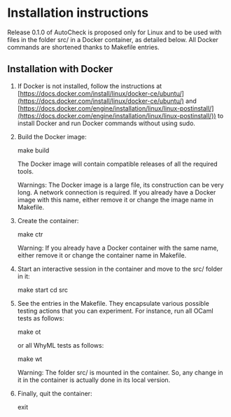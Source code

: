 Installation instructions
=========================

Release 0.1.0 of AutoCheck is proposed only for Linux and to be used with files
in the folder src/ in a Docker container, as detailed below. All Docker commands
are shortened thanks to Makefile entries.

Installation with Docker
------------------------

1. If Docker is not installed, follow the instructions at
   [https://docs.docker.com/install/linux/docker-ce/ubuntu/](https://docs.docker.com/install/linux/docker-ce/ubuntu/)
   and 
   [https://docs.docker.com/engine/installation/linux/linux-postinstall/](https://docs.docker.com/engine/installation/linux/linux-postinstall/))
   to install Docker and run Docker commands without using sudo.

2. Build the Docker image:

     make build

   The Docker image will contain compatible releases of all the required tools.

   Warnings: The Docker image is a large file, its construction can be very long.
   A network connection is required. If you already have a Docker image with this
   name, either remove it or change the image name in Makefile.

5. Create the container:

     make ctr

   Warning: If you already have a Docker container with the same name, either
   remove it or change the container name in Makefile.

6. Start an interactive session in the container and move to the src/ folder in it:

     make start
     cd src

7. See the entries in the Makefile. They encapsulate various possible testing 
   actions that you can experiment. For instance, run all OCaml tests as follows:

     make ot

   or all WhyML tests as follows:

     make wt

   Warning: The folder src/ is mounted in the container. So, any change in it
   in the container is actually done in its local version.

8. Finally, quit the container:

    exit
